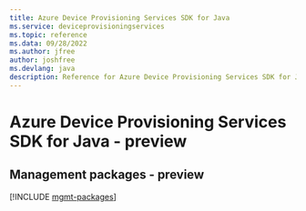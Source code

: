 ```yaml
---
title: Azure Device Provisioning Services SDK for Java
ms.service: deviceprovisioningservices
ms.topic: reference
ms.data: 09/28/2022
ms.author: jfree
author: joshfree
ms.devlang: java
description: Reference for Azure Device Provisioning Services SDK for Java
---
```

# Azure Device Provisioning Services SDK for Java - preview

## Management packages - preview
[!INCLUDE [mgmt-packages](device-provisioning-services-mgmt-index.md)]